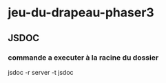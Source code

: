 # jeu-du-drapeau-phaser3

## JSDOC
### commande a executer à la racine du dossier
jsdoc -r server -t jsdoc
